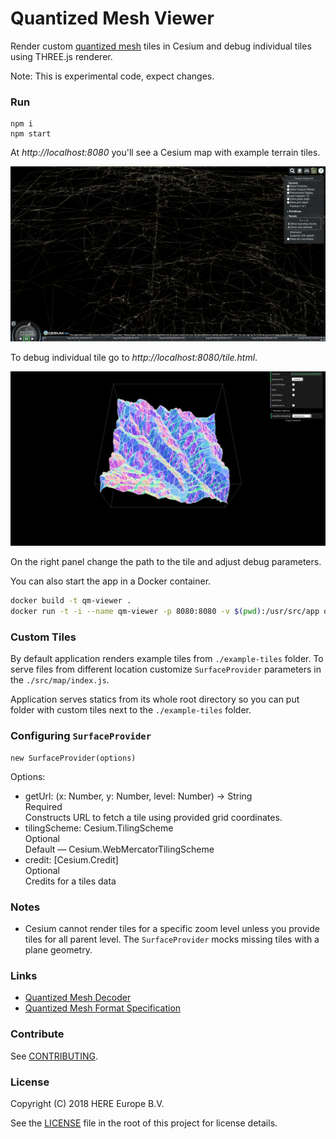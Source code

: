 Quantized Mesh Viewer
===========================

Render custom [quantized mesh](https://github.com/AnalyticalGraphicsInc/quantized-mesh) tiles in Cesium and debug individual tiles using THREE.js renderer.

Note: This is experimental code, expect changes. 

### Run

```
npm i
npm start
```
At *http://localhost:8080* you'll see a Cesium map with example terrain tiles.

![Cesium map with rendered terrain tiles](./map-preview.png)



To debug individual tile go to *http://localhost:8080/tile.html*.

![Individual terrain tile rendered using THREE.js](./tile-preview.png)

On the right panel change the path to the tile and adjust debug parameters.

You can also start the app in a Docker container.

```bash
docker build -t qm-viewer .
docker run -t -i --name qm-viewer -p 8080:8080 -v $(pwd):/usr/src/app qm-viewer
```



### Custom Tiles

By default application renders example tiles from `./example-tiles` folder. To serve files from different location customize `SurfaceProvider` parameters in the `./src/map/index.js`.

Application serves statics from its whole root directory so you can put folder with custom tiles next to the `./example-tiles` folder.



### Configuring `SurfaceProvider`

```
new SurfaceProvider(options)
```

Options:
* getUrl: (x: Number, y: Number, level: Number) → String  
  Required  
  Constructs URL to fetch a tile using provided grid coordinates.
* tilingScheme: Cesium.TilingScheme  
  Optional  
  Default — Cesium.WebMercatorTilingScheme
* credit: [Cesium.Credit]  
  Optional  
  Credits for a tiles data



### Notes

- Cesium cannot render tiles for a specific zoom level unless you provide tiles for all parent level. The `SurfaceProvider` mocks missing tiles with a plane geometry.



### Links

* [Quantized Mesh Decoder](https://github.com/heremaps/quantized-mesh-decoder)
* [Quantized Mesh Format Specification](https://github.com/AnalyticalGraphicsInc/quantized-mesh)



### Contribute

See [CONTRIBUTING](./CONTRIBUTING.md).



### License

Copyright (C) 2018 HERE Europe B.V.

See the [LICENSE](LICENSE) file in the root of this project for license details.




